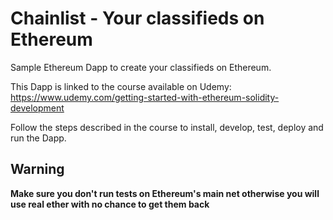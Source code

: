 # Chainlist - Your classifieds on Ethereum

Sample Ethereum Dapp to create your classifieds on Ethereum.

This Dapp is linked to the course available on Udemy: https://www.udemy.com/getting-started-with-ethereum-solidity-development

Follow the steps described in the course to install, develop, test, deploy and run the Dapp.

## Warning
**Make sure you don't run tests on Ethereum's main net otherwise you will use real ether with no chance to get them back**


